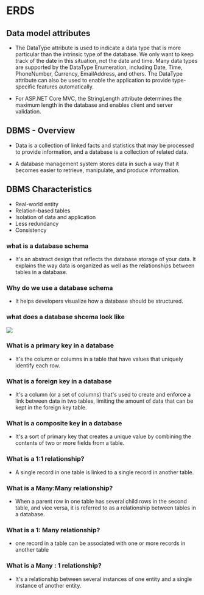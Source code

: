 # ERDS

## Data model attributes

- The DataType attribute is used to indicate a data type that is more particular than the intrinsic type of the database. We only want to keep track of the date in this situation, not the date and time. Many data types are supported by the DataType Enumeration, including Date, Time, PhoneNumber, Currency, EmailAddress, and others. The DataType attribute can also be used to enable the application to provide type-specific features automatically.

- For ASP.NET Core MVC, the StringLength attribute determines the maximum length in the database and enables client and server validation.


## DBMS - Overview

- Data is a collection of linked facts and statistics that may be processed to provide information, and a database is a collection of related data.

- A database management system stores data in such a way that it becomes easier to retrieve, manipulate, and produce information.

## DBMS Characteristics

- Real-world entity
- Relation-based tables
- Isolation of data and application
- Less redundancy
- Consistency

### what is a  database schema 
- It's an abstract design that reflects the database storage of your data. It explains the way data is organized as well as the relationships between tables in a database.

### Why do we use a database schema
- It helps developers visualize how a database should be structured.

### what does a database shcema look like
![](https://www.lifewire.com/thmb/BEHQk8ko0QaYhxWslUcHj5mXK5I=/1187x782/filters:fill(auto,1)/info-database-schema-5c6c1494c9e77c000119fc1c.jpg)


### What is a primary key in a database
- It's the column or columns in a table that have values that uniquely identify each row.

### What is a foreign key in a database
- It's a column (or a set of columns) that's used to create and enforce a link between data in two tables, limiting the amount of data that can be kept in the foreign key table.


### What is a composite key in a database
- It's a sort of primary key that creates a unique value by combining the contents of two or more fields from a table.

### What is a 1:1 relationship? 
- A single record in one table is linked to a single record in another table.

### What is a Many:Many relationship?
- When a parent row in one table has several child rows in the second table, and vice versa, it is referred to as a relationship between tables in a database.

### What is a 1: Many  relationship?
- one record in a table can be associated with one or more records in another table

### What is a Many : 1  relationship?
- It's a relationship between several instances of one entity and a single instance of another entity.